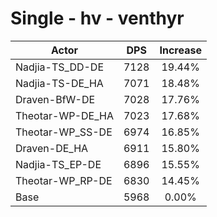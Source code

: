 # Single - hv - venthyr
| Actor | DPS | Increase |
|---|:---:|:---:|
|Nadjia-TS_DD-DE|7128|19.44%|
|Nadjia-TS-DE_HA|7071|18.48%|
|Draven-BfW-DE|7028|17.76%|
|Theotar-WP-DE_HA|7023|17.68%|
|Theotar-WP_SS-DE|6974|16.85%|
|Draven-DE_HA|6911|15.80%|
|Nadjia-TS_EP-DE|6896|15.55%|
|Theotar-WP_RP-DE|6830|14.45%|
|Base|5968|0.00%|
